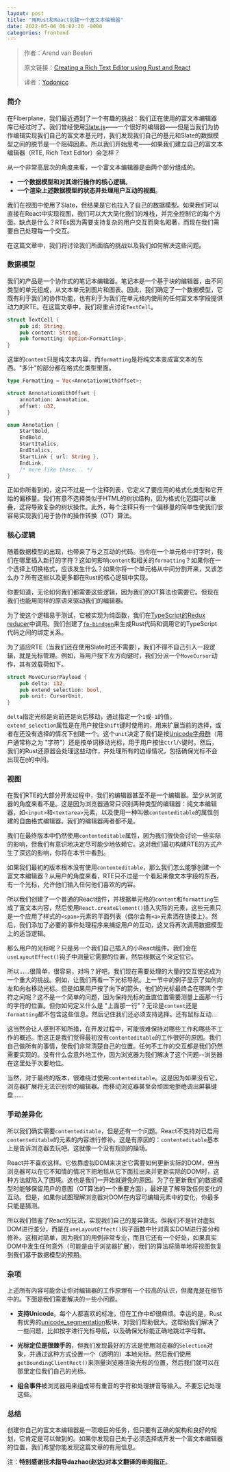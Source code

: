 ```yaml
---
layout: post
title: "用Rust和React创建一个富文本编辑器"
date: 2022-05-06 06:02:20 -0000
categories: frontend 
---
```

<!-- <image id="img" src="/public/post13image1.png" style="max-width: 730px;" >
</image> -->

<!-- <video controls="controls" style="max-width: 730px;" type="video/mp4">
   <source id="mp4" src="/public/post8video1.mp4" controls="controls" style="max-width: 730px;" type="video/mp4">
</video> -->
> 作者：Arend van Beelen
>
> 原文链接：[Creating a Rich Text Editor using Rust and React](https://fiberplane.dev/blog/creating-a-rich-text-editor-using-rust-and-react/)
>
> 译者：[Yodonicc](https://cloud.tencent.com/developer/user/8345537)

### 简介

在Fiberplane，我们最近遇到了一个有趣的挑战：我们正在使用的富文本编辑器库已经过时了。我们曾经使用[Slate.js](https://docs.slatejs.org/)——一个很好的编辑器——但是当我们为协作编辑实现我们自己的富文本基元时，我们发现我们自己的基元和Slate的数据模型之间的脱节是一个阻碍因素。所以我们开始思考——如果我们建立自己的富文本编辑器（RTE, Rich Text Editor）会怎样？

从一个非常高层次的角度来看，一个富文本编辑器是由两个部分组成的。

- **一个数据模型和对其进行操作的核心逻辑**。
- **一个渲染上述数据模型的状态并处理用户互动的视图**。

我们在视图中使用了Slate，但结果是它也拉入了自己的数据模型。如果我们可以直接在React中实现视图，我们可以大大简化我们的堆栈，并完全控制它的每个方面。缺点是什么？RTEs因为需要支持复杂的用户交互而臭名昭著，而现在我们需要自己处理每一个交互。

在这篇文章中，我们将讨论我们所面临的挑战以及我们如何解决这些问题。

### 数据模型

我们的产品是一个协作式的笔记本编辑器。笔记本是一个基于块的编辑器，由不同类型的单元组成，从文本单元到图片和图表。因此，我们确定了一个数据模型，它既有利于我们的协作功能，也有利于为我们在单元格内使用的任何富文本字段提供动力的RTE。在这篇文章中，我们将重点讨论`TextCell`。

``````rust
struct TextCell {
    pub id: String,
    pub content: String,
    pub formatting: Option<Formatting>,
}
``````


这里的`content`只是纯文本内容，而`formatting`是将纯文本变成富文本的东西。"多汁"的部分都在格式化类型里面。

``````rust
type Formatting = Vec<AnnotationWithOffset>;

struct AnnotationWithOffset {
    annotation: Annotation,
    offset: u32,
}

enum Annotation {
    StartBold,
    EndBold,
    StartItalics,
    EndItalics,
    StartLink { url: String },
    EndLink,
    /* more like these... */
}
``````

正如你所看到的，这只不过是一个注释列表，它定义了要应用的格式化类型和它开始的偏移量。我们有意不选择类似于HTML的树状结构，因为格式化范围可以重叠，这将导致复杂的树状操作。此外，每个注释只有一个偏移量的简单性使我们很容易实现我们用于协作的操作转换（OT）算法。

### 核心逻辑

随着数据模型的出现，也带来了与之互动的代码。当你在一个单元格中打字时，我们在哪里插入新打的字符？这如何影响`content`和相关的`formatting`？如果你在一个选择上切换格式，应该发生什么？如果你将一个单元格从中间分割开来，又该怎么办？所有这些以及更多都在Rust的核心逻辑中实现。

你要知道，无论如何我们都需要这些逻辑，因为我们的OT算法也需要它。但现在我们也能用同样的原语来驱动我们的编辑器。

为了使这个逻辑易于测试，它被实现为纯函数，我们在[TypeScript的Redux reducer](https://fiberplane.dev/blog/writing-redux-reducers-in-rust/)中调用。我们创建了[`fp-bindgen`](https://github.com/fiberplane/fp-bindgen/)来生成Rust代码和调用它的TypeScript代码之间的绑定关系。

为了适应RTE（当我们还在使用Slate时还不需要），我们不得不自己引入一段逻辑，就是光标管理。例如，当用户按下左方向键时，我们分派一个`MoveCursor`动作，其有效载荷如下。

``````rust
struct MoveCursorPayload {
    pub delta: i32,
    pub extend_selection: bool,
    pub unit: CursorUnit,
}
``````

`delta`指定光标是向前还是向后移动，通过指定一个`1`或`-1`的值。`extend_selection`属性是在用户按住`Shift`键时使用的，用来扩展当前的选择，或者在还没有选择的情况下创建一个。这个`unit`决定了我们是按[Unicode字母群](https://www.unicode.org/reports/tr29/#Grapheme_Cluster_Boundaries)（用户通常称之为 "字符"）还是按单词移动光标，用于用户按住`Ctrl`/`⌥`键时。然后，我们的Rust还原器会处理这些动作，并处理所有的边缘情况，包括确保光标不会出现在`@`的中间。

### 视图

在我们RTE的大部分开发过程中，我们的编辑器甚至不是一个编辑器。至少从浏览器的角度来看不是。这是因为浏览器通常只识别两种类型的编辑器：纯文本编辑器，如`<input>`和`<textarea>`元素，以及使用一种叫做`contenteditable`的属性创建的自由格式编辑器。我们的编辑器两者都不是。

我们在最终版本中仍然使用`contenteditable`属性，因为我们很快会讨论一些实际的影响，但我们有意识地决定尽可能少地依赖它。这对我们最初构建RTE的方式产生了深远的影响，你将在本节中看到。

如果我们最初的版本根本没有使用`contenteditable`，那么我们怎么能够创建一个富文本编辑器？从用户的角度来看，RTE只不过是一个看起来像文本字段的东西，有一个光标，允许他们输入任何他们喜欢的内容。

所以我们创建了一个普通的React组件，并根据单元格的`content`和`formatting`生成了富文本内容，然后使用`React.createElement()`插入实际的元素，这些元素只是一个应用了样式的`<span>`元素的平面列表（偶尔会有`<a>`元素洒在链接上）。然后，我们添加了必要的事件处理程序来捕捉用户的互动，这又将再次调用数据模型上的适当逻辑。

那么用户的光标呢？只是另一个我们自己插入的小React组件。我们会在`useLayoutEffect()`钩子中测量它需要的位置，然后根据这个来定位它。

所以......很简单，很容易，对吗？好吧，我们现在需要处理的大量的交互使这成为一个重大的挑战。例如，让我们再看一下光标导航。上一节中的例子显示了如何向左和向右移动光标。但是如果用户按了向下的箭头，他们的光标最终会在哪两个字符之间呢？这不是一个简单的问题，因为保持光标的垂直位置需要测量上面那一行的字符的位置。但你如何定义什么是 "上面那一行"？无论是`content`还是`formatting`都不包含这些信息。然后记住我们还必须支持选择。还有鼠标互动...

这当然会让人感到不知所措，在开发过程中，可能很难保持对哪些工作和哪些不工作的概述。而这正是我们觉得最初没有`contenteditable`的工作很好的原因。我们自己做所有的事情，使我们非常清楚自己的位置。任何不工作的交互都是我们仍然需要实现的。没有什么会意外地工作，因为浏览器为我们解决了这个问题--浏览器在这里处于次要地位。

当然，对于最终的版本，很难绕过使用`contenteditable`。这是因为如果没有它，浏览器扩展将无法识别你的编辑器。而移动浏览器甚至会顽固地拒绝调出屏幕键盘......

### 手动差异化

所以我们确实需要`contenteditable`，但是还有一个问题。React不支持对已启用`contenteditable`的元素的内容进行修补。这是有原因的：`contenteditable`基本上是告诉浏览器去玩吧。这就像一个没有规则的操场。

React并不喜欢这样。它依靠虚拟DOM来决定它需要如何更新实际的DOM，但当浏览器可以在它不知情的情况下把地毯从它下面拉出来并更新实际的DOM时，这种方法就陷入了困境。这也是我们一开始就避免的原因。为了在更新我们的数据模型时能够保留用户的意图（OT算法的一个重要方面），最好是了解导致任何变化的互动。但是，如果你试图理解浏览器对DOM在内容可编辑元素中的变化，你最多只能是猜测。

所以我们借鉴了React的玩法，实现我们自己的差异算法。但我们不是针对虚拟DOM进行差分，而是在`useLayoutEffect()`钩子函数中针对真实DOM进行差分和修补。这相对简单，因为我们的用例非常专业，而且它还有一个好处，如果真实DOM中发生任何意外（可能是由于浏览器扩展），我们的算法将简单地将视图恢复到我们基于数据模型的预期。

### 杂项

上述所有内容可能会让你对编辑器的工作原理有一个较高的认识，但魔鬼是在细节中的。下面是我们需要解决的一些小问题。

- **支持Unicode**。每个人都喜欢的标准，但在工作中却很麻烦。幸运的是，Rust有优秀的[unicode_segmentation](https://crates.io/crates/unicode-segmentation)板块，对我们帮助很大。这帮助我们解决了一些问题，比如按字进行光标导航，以及确保光标能正确地跳过字母群。

- **光标定位是很棘手的**，但我们发现最好的方法是使用浏览器的`Selection`对象，并通过这种方式设置一个（透明的）本地光标。然后我们使用`getBoundingClientRect()`来测量浏览器渲染光标的位置，然后我们就可以在那里定位我们自己的光标。

- **组合事件**被浏览器用来组成带有重音的字符和处理拼音等输入。不要忘记处理这些。

### 总结

创建你自己的富文本编辑器是一项艰巨的任务，但只要有正确的架构和良好的规划，它肯定是可以做到的。如果你发现自己处于必须选择或开发一个富文本编辑器的位置，我们希望你能发现这篇文章的有用信息。



注：**特别感谢技术指导dazhao(赵达)对本文翻译的审阅指正**。